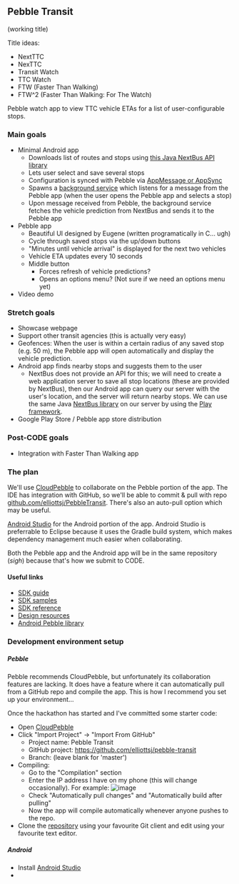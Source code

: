 Pebble Transit
--------------
(working title)

Title ideas:

- NextTTC
- NexTTC
- Transit Watch
- TTC Watch
- FTW (Faster Than Walking)
- FTW^2 (Faster Than Walking: For The Watch)

Pebble watch app to view TTC vehicle ETAs for a list of user-configurable stops.

### Main goals

- Minimal Android app
    - Downloads list of routes and stops using [this Java NextBus API library](https://github.com/elliottsj/nextbusapi)
    - Lets user select and save several stops
    - Configuration is synced with Pebble via [AppMessage or AppSync](https://developer.getpebble.com/2/guides/app-phone-communication.html)
    - Spawns a [background service](http://developer.android.com/training/run-background-service/create-service.html) which listens for a message from the Pebble app (when the user opens the Pebble app and selects a stop)
    - Upon message received from Pebble, the background service fetches the vehicle prediction from NextBus and sends it to the Pebble app
- Pebble app
    - Beautiful UI designed by Eugene (written programatically in C... ugh)
    - Cycle through saved stops via the up/down buttons
    - "Minutes until vehicle arrival" is displayed for the next two vehicles
    - Vehicle ETA updates every 10 seconds
    - Middle button
        - Forces refresh of vehicle predictions?
        - Opens an options menu? (Not sure if we need an options menu yet)
- Video demo

### Stretch goals

- Showcase webpage
- Support other transit agencies (this is actually very easy)
- Geofences: When the user is within a certain radius of any saved stop (e.g. 50 m), the Pebble app will open automatically and display the vehicle prediction.
- Android app finds nearby stops and suggests them to the user
    - NextBus does not provide an API for this; we will need to create a web application server to save all stop locations (these are provided by NextBus), then our Android app can query our server with the user's location, and the server will return nearby stops. We can use the same Java [NextBus library](https://github.com/elliottsj/nextbusapi) on our server by using the [Play framework](http://www.playframework.com/).
- Google Play Store / Pebble app store distribution

### Post-CODE goals

- Integration with Faster Than Walking app

### The plan

We'll use [CloudPebble](https://cloudpebble.net) to collaborate on the Pebble portion of the app. The IDE has integration with GitHub, so we'll be able to commit & pull with repo [github.com/elliottsj/PebbleTransit](https://github.com/elliottsj/PebbleTransit). There's also an auto-pull option which may be useful.

[Android Studio](http://developer.android.com/sdk/installing/studio.html) for the Android portion of the app. Android Studio is preferrable to Eclipse because it uses the Gradle build system, which makes dependency management much easier when collaborating.

Both the Pebble app and the Android app will be in the same repository (*sigh*) because that's how we submit to CODE.

#### Useful links

- [SDK guide](https://developer.getpebble.com/2/)
- [SDK samples](https://github.com/pebble/pebble-sdk-examples)
- [SDK reference](https://developer.getpebble.com/2/api-reference/modules.html)
- [Design resources](https://developer.getpebble.com/2/design/)
- [Android Pebble library](https://developer.getpebble.com/2/mobile-app-guide/android-guide.html/)

### Development environment setup

##### Pebble

Pebble recommends CloudPebble, but unfortunately its collaboration features are lacking. It does have a feature where it can automatically pull from a GitHub repo and compile the app. This is how I recommend you set up your environment...

Once the hackathon has started and I've committed some starter code:

- Open [CloudPebble](https://cloudpebble.net/ide/)
- Click "Import Project" -> "Import From GitHub"
    - Project name: Pebble Transit
    - GitHub project: https://github.com/elliottsj/pebble-transit
    - Branch: (leave blank for 'master')
- Compiling:
    - Go to the "Compilation" section
    - Enter the IP address I have on my phone (this will change occasionally). For example:
    ![image](https://raw.github.com/elliottsj/pebble-transit/master/images/Screenshot_2014-02-28-13-37-30.png?token=2177366__eyJzY29wZSI6IlJhd0Jsb2I6ZWxsaW90dHNqL3BlYmJsZS10cmFuc2l0L21hc3Rlci9pbWFnZXMvU2NyZWVuc2hvdF8yMDE0LTAyLTI4LTEzLTM3LTMwLnBuZyIsImV4cGlyZXMiOjEzOTQyMjIxMTl9--4f526ab6f3fea2439b451c253b5051554cb69fc5)
    - Check "Automatically pull changes" and "Automatically build after pulling"
    - Now the app will compile automatically whenever anyone pushes to the repo.
- Clone the [repository](https://github.com/elliottsj/pebble-transit) using your favourite Git client and edit using your favourite text editor.

##### Android

- Install [Android Studio](http://developer.android.com/sdk/installing/studio.html)
- 